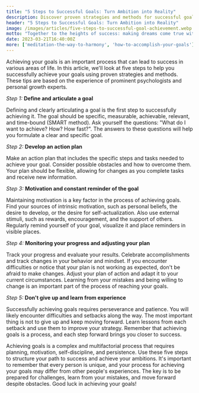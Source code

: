 ```yaml
---
title: "5 Steps to Successful Goals: Turn Ambition into Reality"
description: Discover proven strategies and methods for successful goals, get inspired on the path to success, and transform your life with our expert advice!
header: "5 Steps to Successful Goals: Turn Ambition into Reality"
image: /images/articles/five-steps-to-successful-goal-achievement.webp
motto: "Together to the heights of success: making dreams come true with every tip you read!"
date: 2023-03-21T16:40:00Z
more: ['meditation-the-way-to-harmony', 'how-to-accomplish-your-goals']
---
```

Achieving your goals is an important process that can lead to success in various areas of life. In this article, we'll look at five steps to help you successfully achieve your goals using proven strategies and methods. These tips are based on the experience of prominent psychologists and personal growth experts.

  
_Step 1:_ **Define and articulate a goal**

Defining and clearly articulating a goal is the first step to successfully achieving it. The goal should be specific, measurable, achievable, relevant, and time-bound (SMART method). Ask yourself the questions: "What do I want to achieve? How? How fast?". The answers to these questions will help you formulate a clear and specific goal.

  
_Step 2:_ **Develop an action plan**

Make an action plan that includes the specific steps and tasks needed to achieve your goal. Consider possible obstacles and how to overcome them. Your plan should be flexible, allowing for changes as you complete tasks and receive new information.

  
_Step 3:_ **Motivation and constant reminder of the goal**

Maintaining motivation is a key factor in the process of achieving goals. Find your sources of intrinsic motivation, such as personal beliefs, the desire to develop, or the desire for self-actualization. Also use external stimuli, such as rewards, encouragement, and the support of others. Regularly remind yourself of your goal, visualize it and place reminders in visible places.

  
_Step 4:_ **Monitoring your progress and adjusting your plan**

Track your progress and evaluate your results. Celebrate accomplishments and track changes in your behavior and mindset. If you encounter difficulties or notice that your plan is not working as expected, don't be afraid to make changes. Adjust your plan of action and adapt it to your current circumstances. Learning from your mistakes and being willing to change is an important part of the process of reaching your goals.

  
_Step 5:_ **Don't give up and learn from experience**


Successfully achieving goals requires perseverance and patience. You will likely encounter difficulties and setbacks along the way. The most important thing is not to give up and keep moving forward. Learn lessons from each setback and use them to improve your strategy. Remember that achieving goals is a process, and each step forward brings you closer to success.

  
Achieving goals is a complex and multifactorial process that requires planning, motivation, self-discipline, and persistence. Use these five steps to structure your path to success and achieve your ambitions. It's important to remember that every person is unique, and your process for achieving your goals may differ from other people's experiences. The key is to be prepared for challenges, learn from your mistakes, and move forward despite obstacles. Good luck in achieving your goals!

